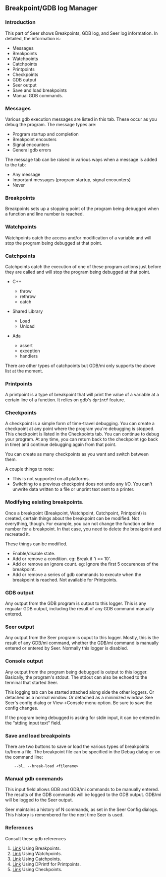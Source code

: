 ## Breakpoint/GDB log Manager

### Introduction
This part of Seer shows Breakpoints, GDB log, and Seer log information. In detailed, the information is:

* Messages
* Breakpoints
* Watchpoints
* Catchpoints
* Printpoints
* Checkpoints
* GDB output
* Seer output
* Save and load breakpoints
* Manual GDB commands.

### Messages

Various gdb execution messages are listed in this tab. These occur as you debug the program. The message types are:

* Program startup and completion
* Breakpoint encouters
* Signal encounters
* General gdb errors

The message tab can be raised in various ways when a message is added to the tab:

* Any message
* Important messages (program startup, signal encounters)
* Never

### Breakpoints

Breakpoints sets up a stopping point of the program being debugged when a function and line number is reached.

### Watchpoints

Watchpoints catch the access and/or modification of a variable and will stop the program being debugged at that point.

### Catchpoints

Catchpoints catch the execution of one of these program actions just before they are called and will stop the program being debugged at that point.

* C++
    * throw
    * rethrow
    * catch

* Shared Library
    * Load
    * Unload

* Ada
    * assert
    * exception
    * handlers

There are other types of catchpoints but GDB/mi only supports the above list at the moment.

### Printpoints

A printpoint is a type of breakpoint that will print the value of a variable at a certain line of a function. It relies on gdb's ```dprintf``` feature.

### Checkpoints

A checkpoint is a simple form of time-travel debugging. You can create a checkpoint at any point where the program you're debugging
is stopped. This checkpoint is listed in the Checkpoints tab. You can continue to debug your program. At any time, you can return
back to the checkpoint (go back in time) and continue debugging again from that point.

You can create as many checkpoints as you want and switch between them.

A couple things to note:

* This is not supported on all platforms.
* Switching to a previous checkpoint does not undo any I/O. You can't unwrite data written to a file or unprint text sent to a printer.


### Modifying existing breakpoints.

Once a breakpoint (Breakpoint, Watchpoint, Catchpoint, Printpoint) is created, certain things about the breakpoint can be modified.
Not everything, though. For example, you can not change the function or line number for a breakpoint. In that case, you need to delete
the breakpoint and recreated it.

These things can be modified.

* Enable/disable state.
* Add or remove a condition. eg: Break if 'i == 10'.
* Add or remove an ignore count. eg: Ignore the first 5 occurences of the breakpoint.
* Add or remove a series of gdb commands to execute when the breakpoint is reached. Not available for Printpoints.


### GDB output

Any output from the GDB program is output to this logger. This is any regualar GDB output, including the result of any GDB command manually entered.

### Seer output

Any output from the Seer program is ouput to this logger. Mostly, this is the result of any GDB/mi command, whether the GDB/mi command is manually entered or entered by Seer. Normally this logger is disabled.

### Console output

Any output from the program being debugged is output to this logger. Basically, the program's stdout. The stdout can also be echoed
to the terminal that started Seer.

This logging tab can be started attached along side the other loggers. Or detached as a normal window. Or detached as a minimized
window. See Seer's config dialog or View->Console menu option. Be sure to save the config changes.

If the program being debugged is asking for stdin input, it can be entered in the "stding input text" field.

### Save and load breakpoints

There are two buttons to save or load the various types of breakpoints to/from a file. The breakpoint file can be specified in the Debug dialog or on the command line:
```
    --bl, --break-load <filename>
```
### Manual gdb commands

This input field allows GDB and GDB/mi commands to be manually entered. The results of the GDB commands will be logged to the GDB output. GDB/mi will be logged to the Seer output.

Seer maintains a history of N commands, as set in the Seer Config dialogs. This history is remembered for the next time Seer is used.

### References

Consult these gdb references

1. [Link](https://sourceware.org/gdb/current/onlinedocs/gdb.html/Set-Breaks.html#Set-Breaks) Using Breakpoints.
2. [Link](https://sourceware.org/gdb/current/onlinedocs/gdb.html/Set-Watchpoints.html#Set-Watchpoints) Using Watchpoints.
3. [Link](https://sourceware.org/gdb/current/onlinedocs/gdb.html/Set-Catchpoints.html#Set-Catchpoints) Using Catchpoints.
4. [Link](https://sourceware.org/gdb/current/onlinedocs/gdb.html/Dynamic-Printf.html#Dynamic-Printf) Using DPrintf for Printpoints.
5. [Link](https://sourceware.org/gdb/current/onlinedocs/gdb.html/Checkpoint_002fRestart.html#Checkpoint_002fRestart) Using Checkpoints.

